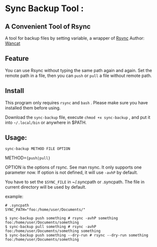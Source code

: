 # Sync Backup Tool :

## A Convenient Tool of Rsync

A tool for backup files by setting variable, a wrapper of [Rsync](https://rsync.samba.org/)
Author: [Wancat](https://github.com/lancatlin)

## Feature

You can use Rsync without typing the same path again and again. Set the remote path in a file, then you can  `push` or `pull`  a file without remote path.

## Install

This program only requires `rsync` and `bash` . Please make sure you have installed them before using.

Download the `sync-backup` file,  execute `chmod +x sync-backup`  , and put it into `~/.local/bin` or anywhere in $PATH.

## Usage:
`sync-backup METHOD FILE OPTION`

METHOD=`{push|pull}`

OPTION is the options of rsync. See man rsync. It only supports one parameter now. If option is not defined, it will use `-avhP` by default.

You have to set the `$SYNC_FILE` in ~/.syncpath or .syncpath. The file in current directory will be used by default. 

example: 

```shell
# .syncpath
SYNC_PATH="foo:/home/user/Documents/"
```

```shell
$ sync-backup push something # rsync -avhP something foo:/home/user/Documents/something
$ sync-backup pull something # rsync -avhP foo:/home/user/Documents/something something 
$ sync-backup push something --dry-run # rsync --dry-run something foo:/home/user/Documents/something
```

